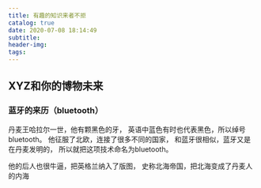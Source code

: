 ```yaml
---
title: 有趣的知识来者不拒
catalog: true
date: 2020-07-08 18:14:49
subtitle:
header-img:
tags:
---
```


## XYZ和你的博物未来

### 蓝牙的来历（bluetooth）

丹麦王哈拉尔一世，他有颗黑色的牙，
英语中蓝色有时也代表黑色，所以绰号bluetooth。
他征服了北欧，连接了很多不同的国家，
和蓝牙很相似，蓝牙又是在丹麦发明的，
所以就把这项技术命名为bluetooth。

他的后人也很牛逼，把英格兰纳入了版图，
史称北海帝国，把北海变成了丹麦人的内海